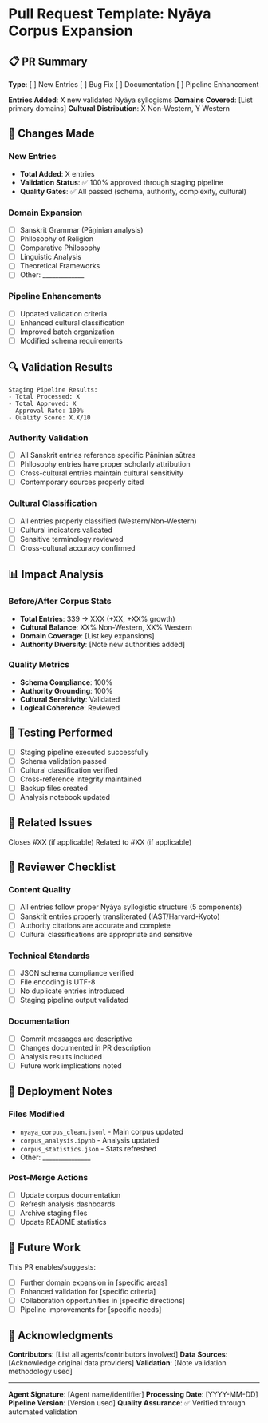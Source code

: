 # Pull Request Template: Nyāya Corpus Expansion

## 📋 PR Summary

**Type**: [ ] New Entries [ ] Bug Fix [ ] Documentation [ ] Pipeline Enhancement

**Entries Added**: X new validated Nyāya syllogisms
**Domains Covered**: [List primary domains]
**Cultural Distribution**: X Non-Western, Y Western

## 🎯 Changes Made

### New Entries
- **Total Added**: X entries
- **Validation Status**: ✅ 100% approved through staging pipeline
- **Quality Gates**: ✅ All passed (schema, authority, complexity, cultural)

### Domain Expansion
- [ ] Sanskrit Grammar (Pāṇinian analysis)
- [ ] Philosophy of Religion  
- [ ] Comparative Philosophy
- [ ] Linguistic Analysis
- [ ] Theoretical Frameworks
- [ ] Other: _____________

### Pipeline Enhancements
- [ ] Updated validation criteria
- [ ] Enhanced cultural classification
- [ ] Improved batch organization
- [ ] Modified schema requirements

## 🔍 Validation Results

```
Staging Pipeline Results:
- Total Processed: X
- Total Approved: X  
- Approval Rate: 100%
- Quality Score: X.X/10
```

### Authority Validation
- [ ] All Sanskrit entries reference specific Pāṇinian sūtras
- [ ] Philosophy entries have proper scholarly attribution
- [ ] Cross-cultural entries maintain cultural sensitivity
- [ ] Contemporary sources properly cited

### Cultural Classification
- [ ] All entries properly classified (Western/Non-Western)
- [ ] Cultural indicators validated
- [ ] Sensitive terminology reviewed
- [ ] Cross-cultural accuracy confirmed

## 📊 Impact Analysis

### Before/After Corpus Stats
- **Total Entries**: 339 → XXX (+XX, +XX% growth)
- **Cultural Balance**: XX% Non-Western, XX% Western
- **Domain Coverage**: [List key expansions]
- **Authority Diversity**: [Note new authorities added]

### Quality Metrics
- **Schema Compliance**: 100%
- **Authority Grounding**: 100%
- **Cultural Sensitivity**: Validated
- **Logical Coherence**: Reviewed

## 🧪 Testing Performed

- [ ] Staging pipeline executed successfully
- [ ] Schema validation passed
- [ ] Cultural classification verified
- [ ] Cross-reference integrity maintained
- [ ] Backup files created
- [ ] Analysis notebook updated

## 🔗 Related Issues

Closes #XX (if applicable)
Related to #XX (if applicable)

## 📝 Reviewer Checklist

### Content Quality
- [ ] All entries follow proper Nyāya syllogistic structure (5 components)
- [ ] Sanskrit entries properly transliterated (IAST/Harvard-Kyoto)
- [ ] Authority citations are accurate and complete
- [ ] Cultural classifications are appropriate and sensitive

### Technical Standards
- [ ] JSON schema compliance verified
- [ ] File encoding is UTF-8
- [ ] No duplicate entries introduced
- [ ] Staging pipeline output validated

### Documentation
- [ ] Commit messages are descriptive
- [ ] Changes documented in PR description
- [ ] Analysis results included
- [ ] Future work implications noted

## 🚀 Deployment Notes

### Files Modified
- `nyaya_corpus_clean.jsonl` - Main corpus updated
- `corpus_analysis.ipynb` - Analysis updated
- `corpus_statistics.json` - Stats refreshed
- Other: _______________

### Post-Merge Actions
- [ ] Update corpus documentation
- [ ] Refresh analysis dashboards  
- [ ] Archive staging files
- [ ] Update README statistics

## 🎯 Future Work

This PR enables/suggests:
- [ ] Further domain expansion in [specific areas]
- [ ] Enhanced validation for [specific criteria]
- [ ] Collaboration opportunities in [specific directions]
- [ ] Pipeline improvements for [specific needs]

## 🤝 Acknowledgments

**Contributors**: [List all agents/contributors involved]
**Data Sources**: [Acknowledge original data providers]
**Validation**: [Note validation methodology used]

---

**Agent Signature**: [Agent name/identifier]
**Processing Date**: [YYYY-MM-DD]
**Pipeline Version**: [Version used]
**Quality Assurance**: ✅ Verified through automated validation

